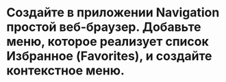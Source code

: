 # Создайте в приложении Navigation простой веб-браузер. Добавьте меню, которое реализует список Избранное (Favorites), и создайте контекстное меню.